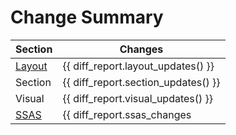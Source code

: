 # Change Summary


| Section                   | Changes                             |
| ------------------------- | ----------------------------------- |
| [Layout](#layout-changes) | {{ diff_report.layout_updates() }}  |
| Section                   | {{ diff_report.section_updates() }} |
| Visual                    | {{ diff_report.visual_updates()  }} |
| [SSAS](#ssas-changes)     | {{ diff_report.ssas_changes         | length }} |
